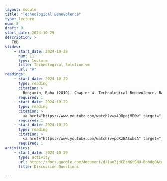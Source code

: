 ```yaml
---
layout: module
title: "Technological Benevolence"
type: lecture
num: 8
draft: 0
start_date: 2024-10-29
description: >
   TBD
slides: 
    - start_date: 2024-10-29
      num: 11
      type: lecture
      title: Technological Solutionism
      url: "#"
readings: 
    - start_date: 2024-10-29
      type: reading
      citation: >
        Benjamin, Ruha (2019). Chapter 4. Technological Benevolence. Race After Technology.
      required: 1
    - start_date: 2024-10-29
      type: reading
      citation: >
        <a href="https://www.youtube.com/watch?v=x4O8pojMF0w" target="_blank">Open AI Marketing Video</a> (3 minutes)
      required: 1
    - start_date: 2024-10-29
      type: reading
      citation: >
        <a href="https://www.youtube.com/watch?v=pdRzEASwksA" target="_blank">Will A.G.I. Save the World?</a> Evgeny Morozov (watch the first 30 minutes) 
      required: 1
activities:
    - start_date: 2024-10-29
      type: activity
      url: https://docs.google.com/document/d/1uoZjdCBsNKtSNU-Bohdg0AtqLPVx5S7_xZ20sOfVluI/edit?usp=sharing
      title: Discussion Questions

---
```



